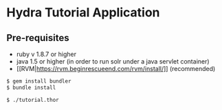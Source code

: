 # Hydra Tutorial Application

## Pre-requisites
 * ruby v 1.8.7 or higher
 * java 1.5 or higher (in order to run solr under a java servlet container)
 * [[RVM|https://rvm.beginrescueend.com/rvm/install/]] (recommended)

```bash
$ gem install bundler
$ bundle install
```

```bash
$ ./tutorial.thor
```
